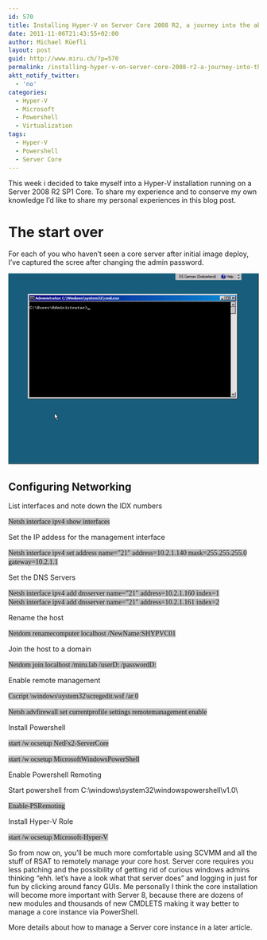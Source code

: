```yaml
---
id: 570
title: Installing Hyper-V on Server Core 2008 R2, a journey into the abyss of CLI administration
date: 2011-11-06T21:43:55+02:00
author: Michael Rüefli
layout: post
guid: http://www.miru.ch/?p=570
permalink: /installing-hyper-v-on-server-core-2008-r2-a-journey-into-the-abyss-of-cli-administration/
aktt_notify_twitter:
  - 'no'
categories:
  - Hyper-V
  - Microsoft
  - Powershell
  - Virtualization
tags:
  - Hyper-V
  - Powershell
  - Server Core
---
```

This week i decided to take myself into a Hyper-V installation running on a Server 2008 R2 SP1 Core. To share my experience and to conserve my own knowledge I&#8217;d like to share my personal experiences in this blog post.

# The start over

For each of you who haven&#8217;t seen a core server after initial image deploy, I&#8217;ve captured the scree after changing the admin password.

<img src="../images/2011/06/060611_1944_InstallingH13.png" alt="" width="510" height="384" /> 

## Configuring Networking

List interfaces and note down the IDX numbers

<span style="font-family: Consolas;"><span style="background-color: silver;">Netsh interface ipv4 show interfaces</span><br /> </span>

Set the IP addess for the management interface

<span style="font-family: Consolas; background-color: silver;">Netsh interface ipv4 set address name=&#8221;21&#8243; address=10.2.1.140 mask=255.255.255.0 gateway=10.2.1.1<br /> </span>

Set the DNS Servers

<span style="font-family: Consolas;"><span style="background-color: silver;">Netsh interface ipv4 add dnsserver name=&#8221;21&#8243; address=10.2.1.160 index=1<br /> Netsh interface ipv4 add dnsserver name=&#8221;21&#8243; address=10.2.1.161 index=2</span><br /> </span>

Rename the host

<span style="font-family: Consolas; background-color: silver;">Netdom renamecomputer localhost /NewName:SHYPVC01<br /> </span>

Join the host to a domain

<span style="font-family: Consolas; background-color: silver;">Netdom join localhost /miru.lab /userD:<username> /passwordD:<password><br /> </span>

Enable remote management

<span style="font-family: Consolas; background-color: silver;">Cscript \windows\system32\scregedit.wsf /ar 0<br /> </span>

<span style="font-family: Consolas; background-color: silver;">Netsh advfirewall set currentprofile settings remotemanagement enable<br /> </span>

Install Powershell

<span style="font-family: Consolas; background-color: silver;">start /w ocsetup NetFx2-ServerCore<br /> </span>

<span style="font-family: Consolas; background-color: silver;">start /w ocsetup MicrosoftWindowsPowerShell<br /> </span>

Enable Powershell Remoting

Start powershell from C:\windows\system32\windowspowershell\v1.0\

<span style="font-family: Consolas; background-color: silver;">Enable-PSRemoting<br /> </span>

Install Hyper-V Role

<span style="font-family: Consolas; background-color: silver;">start /w ocsetup Microsoft-Hyper-V<br /> </span>

So from now on, you&#8217;ll be much more comfortable using SCVMM and all the stuff of RSAT to remotely manage your core host. Server core requires you less patching and the possibility of getting rid of curious windows admins thinking &#8220;ehh. let&#8217;s have a look what that server does&#8221; and logging in just for fun by clicking around fancy GUIs. Me personally I think the core installation will become more important with Server 8, because there are dozens of new modules and thousands of new CMDLETS making it way better to manage a core instance via PowerShell.

More details about how to manage a Server core instance in a later article.

&nbsp;

&nbsp;

&nbsp;